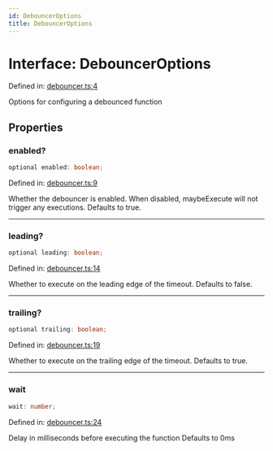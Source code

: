 ```yaml
---
id: DebouncerOptions
title: DebouncerOptions
---
```


<!-- DO NOT EDIT: this page is autogenerated from the type comments -->

# Interface: DebouncerOptions

Defined in: [debouncer.ts:4](https://github.com/TanStack/bouncer/blob/main/packages/pacer/src/debouncer.ts#L4)

Options for configuring a debounced function

## Properties

### enabled?

```ts
optional enabled: boolean;
```

Defined in: [debouncer.ts:9](https://github.com/TanStack/bouncer/blob/main/packages/pacer/src/debouncer.ts#L9)

Whether the debouncer is enabled. When disabled, maybeExecute will not trigger any executions.
Defaults to true.

***

### leading?

```ts
optional leading: boolean;
```

Defined in: [debouncer.ts:14](https://github.com/TanStack/bouncer/blob/main/packages/pacer/src/debouncer.ts#L14)

Whether to execute on the leading edge of the timeout.
Defaults to false.

***

### trailing?

```ts
optional trailing: boolean;
```

Defined in: [debouncer.ts:19](https://github.com/TanStack/bouncer/blob/main/packages/pacer/src/debouncer.ts#L19)

Whether to execute on the trailing edge of the timeout.
Defaults to true.

***

### wait

```ts
wait: number;
```

Defined in: [debouncer.ts:24](https://github.com/TanStack/bouncer/blob/main/packages/pacer/src/debouncer.ts#L24)

Delay in milliseconds before executing the function
Defaults to 0ms

